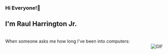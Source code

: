 ### Hi Everyone!👋

<!--
**RaulGHJr/RaulGHJr** is a ✨ _special_ ✨ repository because its `README.md` (this file) appears on your GitHub profile.

- 🔭 I’m currently working on ...
- 🌱 I’m currently learning ...
- 👯 I’m looking to collaborate on ...
- 🤔 I’m looking for help with ...
- 💬 Ask me about ...
- 📫 How to reach me: ...
- 😄 Pronouns: ...
- ⚡ Fun fact: ...
-->
## I'm Raul Harrington Jr.
<br />
<div style="text-justify: right"> When someone asks me how long I've been into computers: </div>
<img align="right" alt="GIF" src="http://24.media.tumblr.com/tumblr_m0a4l2esHw1qibjfyo1_500.gif" />
